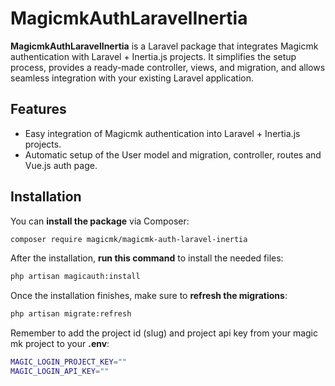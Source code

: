 # MagicmkAuthLaravelInertia

**MagicmkAuthLaravelInertia** is a Laravel package that integrates Magicmk authentication with Laravel + Inertia.js projects. It simplifies the setup process, provides a ready-made controller, views, and migration, and allows seamless integration with your existing Laravel application.

## Features

- Easy integration of Magicmk authentication into Laravel + Inertia.js projects.
- Automatic setup of the User model and migration, controller, routes and Vue.js auth page.

## Installation

You can **install the package** via Composer:

```bash
composer require magicmk/magicmk-auth-laravel-inertia
```

After the installation, **run this command** to install the needed files:

```bash
php artisan magicauth:install
```

Once the installation finishes, make sure to **refresh the migrations**:

```bash
php artisan migrate:refresh
```

Remember to add the project id (slug) and project api key from your magic mk project to your **.env**:

```bash
MAGIC_LOGIN_PROJECT_KEY=""
MAGIC_LOGIN_API_KEY=""
```

